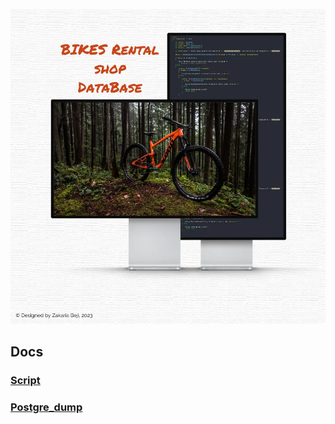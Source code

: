 ![banner](https://github.com/z-bj/KONA-BIKES-Rental-shop/blob/master/Banner%20Markdown%20github.webp)


## Docs
### [Script](https://github.com/z-bj/KONA-BIKES-Rental-shop/blob/master/bike-shop.sh)
### [Postgre_dump](https://github.com/z-bj/KONA-BIKES-Rental-shop/blob/master/bikes.sql)
